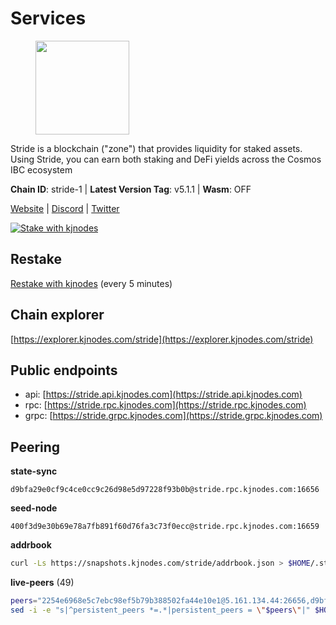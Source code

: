 # Services

<figure><img src="https://raw.githubusercontent.com/kj89/testnet_manuals/main/pingpub/logos/stride.png" width="150" alt=""><figcaption></figcaption></figure>

Stride is a blockchain ("zone") that provides liquidity for staked assets.  Using Stride, you can earn both staking and DeFi yields across the Cosmos IBC ecosystem

**Chain ID**: stride-1 | **Latest Version Tag**: v5.1.1 | **Wasm**: OFF

[Website](https://stride.zone) | [Discord](https://discord.gg/mzQZ8dAE7u) | [Twitter](https://twitter.com/stride_zone)

[![Stake with kjnodes](https://i.ibb.co/cr44Q8j/button-stake-with-kjnodes.png)](https://restake.app/stride/stridevaloper1j8gkhtllnp252l6g6zwzea30e7pvzqttr9768n)

## Restake

[Restake with kjnodes](https://restake.app/stride/stridevaloper1j8gkhtllnp252l6g6zwzea30e7pvzqttr9768n) (every 5 minutes)
## Chain explorer
[https://explorer.kjnodes.com/stride](https://explorer.kjnodes.com/stride)

## Public endpoints

* api: [https://stride.api.kjnodes.com](https://stride.api.kjnodes.com)
* rpc: [https://stride.rpc.kjnodes.com](https://stride.rpc.kjnodes.com)
* grpc: [https://stride.grpc.kjnodes.com](https://stride.grpc.kjnodes.com)

## Peering

**state-sync**

```text
d9bfa29e0cf9c4ce0cc9c26d98e5d97228f93b0b@stride.rpc.kjnodes.com:16656
```

**seed-node**

```text
400f3d9e30b69e78a7fb891f60d76fa3c73f0ecc@stride.rpc.kjnodes.com:16659
```

**addrbook**
```bash
curl -Ls https://snapshots.kjnodes.com/stride/addrbook.json > $HOME/.stride/config/addrbook.json
```

**live-peers** (49)
```bash
peers="2254e6968e5c7ebc98ef5b79b388502fa44e10e1@5.161.134.44:26656,d9bfa29e0cf9c4ce0cc9c26d98e5d97228f93b0b@65.109.88.38:16656,8fff37214fb0ef622f1c09dccb22d6321e004c3e@109.123.242.163:50056,cc35475fe1f7c345af0ea8a692f3b4b41c8f12a2@116.202.36.240:10156,9ee75491e354965d8bfd8434aa093f8613bc1dce@65.108.238.103:12256,1965679d5005393a0d200e6e77b3c7b33084a7a7@65.21.200.7:5000,d36ac7580cc8907a00b0add8c3b047caea6df4ed@107.155.67.202:26636,615ebc348998f7f050763dd0a9201e8f61e8fc07@35.210.78.199:26656,44e797771bff124693e63a8ec331d42873cf2ae2@95.217.202.49:35656,5383a21cf2d5e513aea2c3e430133f31aa2e5d00@138.201.32.103:26656,34c7cc0cf4214fb3ee95d2198c4c9b1184dea176@65.108.137.36:26656,463b1dc6903455575079572fb23407be586f2a4b@185.16.39.37:26656,04b797b5a56fb939a97a3c7d9c3230d09b85e8d7@93.189.30.118:26656,5093547fdf0430143ac66b4ee55d80e6542a6c10@217.174.247.163:26656,fb24bc1de8c563e822897fba89bf150c602f3123@198.244.178.213:26656,1ec2a654e00e22279ee50f13f074f2bce7218681@15.235.114.194:10156,e1b058e5cfa2b836ddaa496b10911da62dcf182e@138.201.8.248:26656,d95477fd745d8a5e4b3d9052149d28a5dc447a88@35.206.158.54:26656,8ade90b45b991088c92e8583e8bc93589d6cd81e@84.244.95.247:26656,05eec003db41d7ff47a317ef59f83e31bdca23c3@78.107.234.44:26656,f602040562935873815a5ac23cb1ac7dd8821b76@176.9.22.117:26656,d2247f7b919f0781c90ee61958d7044665a22d38@169.155.44.213:26656,d77e7918b9f9e21ee60a8e03075ca3e5f7353912@162.55.4.253:26656,233e06cfa51d53e186afe032e848f5c9f5cd4a01@83.171.248.3:26656,a6d139e6cb349ae7fcb0104097f57e85e3bd33e0@52.76.97.57:26656,a3f95b0b15c31a68a7535f6068c4e14b95e90dcf@65.109.92.240:21016,20f56a68a04eedc764b7e1b87b7032a50b9d4fe9@51.81.155.97:10456,ea6a7b2f366bc343f0670f1673fd86001dd08eb0@65.108.122.246:26636,a757fc9ea95a7f643d392ec9fdaa31cbf06e76d9@195.3.221.21:12256,18704d8ffb35d412adb3fb8eea62c894cf175e75@86.48.26.130:26656,a77173bc4f4171fec0ac56b37c18e0ba6e5f80a4@65.108.226.44:31656,6cceba286b498d4a1931f85e35ea0fa433373057@78.47.208.99:26656,befab97d41e02ea4e759eda3de9e30e77b95b55b@34.68.135.121:26656,66807a69e4920359a7c064856edd1439a656e517@65.108.234.159:56656,bffe92095850b08f905f6fde1d4282b4a619a690@5.161.97.148:26656,6831d67983cf5ebcb44da01737ccd6ccbd15c08e@193.70.47.90:12256,dfc62810eeaab86587b2975c79f3c12d4830652d@15.235.114.54:26656,0393c19b176d1cf8bc560c5a8fa990301deb1a7e@95.217.126.187:26656,c948379b649bc6609557dd74f5a4e70716f100ea@51.210.240.201:10456,3fef899adcdeded56f6c69fe55c5da1624303367@163.172.101.208:4656,e726816f42831689eab9378d5d577f1d06d25716@176.9.188.21:26656,4e1c2471efb89239fb04a4b75f9f87177fd91d00@95.217.151.243:26656,cd680cc992983e5c8244b5529034a2e362e7a6d3@93.159.134.157:26656,82ee74bb249d32440394ec0563816220801ea8d0@35.193.84.64:26656,63722a9aed0225d7a5f6a49d1c53b5c979137b13@74.96.207.60:26656,722884e3add85791c34a0563253dc47901320878@65.108.238.61:36656,df3f533e6b9776c11f08da804edcb810cbdd2080@65.108.234.23:12256,a7b4cf6f65138ba61518c2c45402da32dc8e28b7@88.99.164.158:21016,6856de6f0c70a850db2b58deb43d568fced4a524@35.208.80.214:26656"
sed -i -e "s|^persistent_peers *=.*|persistent_peers = \"$peers\"|" $HOME/.stride/config/config.toml
```
